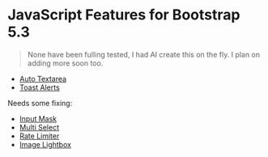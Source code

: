 # JavaScript Features for Bootstrap 5.3

> None have been fulling tested, I had AI create this on the fly. I plan on adding more soon too.

 - <a href="AutoTextarea/Example.html">Auto Textarea</a>
 - <a href="ToastAlerts/Example.html">Toast Alerts</a>

Needs some fixing:
 - <a href="InputMask/Example.html">Input Mask</a>
 - <a href="MultiSelect/Example.html">Multi Select</a>
 - <a href="RateLimiter/Example.html">Rate Limiter</a>
 - <a href="ImageLightbox/Example.html">Image Lightbox</a>